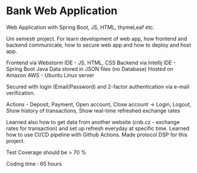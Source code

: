 # Bank Web Application

Web Application with Spring Boot, JS, HTML, thymeLeaf etc.

Uni semestr project. For learn development of web app, how frontend and backend communicate, how to secure web app and how to deploy and host app.

Frontend via Webstorm IDE - JS, HTML, CSS
Backend via Intellij IDE - Spring Boot Java
Data stored in JSON files (no Database)
Hosted on Amazon AWS - Ubuntu Linux server

Secured with login (Email/Password) and 2-factor authentication via e-mail verification.

Actions - Deposit, Payment, Open account, Close account
-> Login, Logout, Show history of transactions, Show real-time refreshed exchange rates

Learned also how to get data from another website (cnb.cz - exchange rates for transaction) and set up refresh everyday at specific time.
Learned how to use CI/CD pipeline with Github Actions.
Made protocol DSP for this project.

Test Coverage should be > 70 %

Coding time : 65 hours

